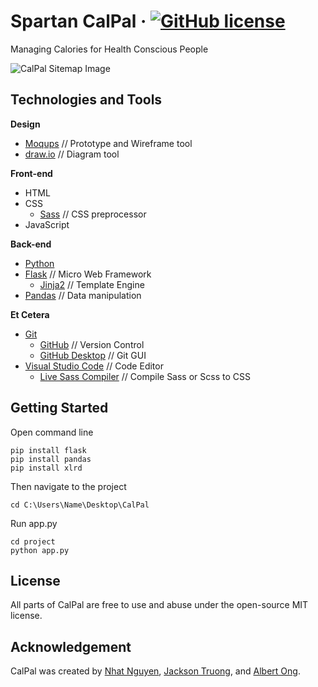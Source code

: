 # Spartan CalPal &middot; [![GitHub license](https://img.shields.io/github/license/mashape/apistatus.svg)](https://github.com/nguyen-nhat/CalPal/blob/master/LICENSE)
Managing Calories for Health Conscious People

![CalPal Sitemap Image](https://raw.githubusercontent.com/nguyen-nhat/CalPal/master/screenshots/sitemap.png)

## Technologies and Tools
**Design**
* [Moqups](https://moqups.com/) // Prototype and Wireframe tool
* [draw.io](https://www.draw.io/) // Diagram tool

**Front-end**
* HTML
* CSS
  * [Sass](https://sass-lang.com/) // CSS preprocessor
* JavaScript

**Back-end**
* [Python](https://www.python.org/)
* [Flask](http://flask.pocoo.org/) // Micro Web Framework 
  * [Jinja2](http://jinja.pocoo.org/) // Template Engine 
* [Pandas](https://pandas.pydata.org/) // Data manipulation 


**Et Cetera**
* [Git](https://git-scm.com/)
  * [GitHub](https://github.com/) // Version Control
  * [GitHub Desktop](https://desktop.github.com/) // Git GUI
* [Visual Studio Code](https://code.visualstudio.com/) // Code Editor 
  * [Live Sass Compiler](https://marketplace.visualstudio.com/items?itemName=ritwickdey.live-sass) // Compile Sass or Scss to CSS 

## Getting Started
Open command line
```shell
pip install flask
pip install pandas
pip install xlrd
```

Then navigate to the project
```shell
cd C:\Users\Name\Desktop\CalPal
```

Run app.py
```shell
cd project
python app.py
```

## License
All parts of CalPal are free to use and abuse under the open-source MIT license.

## Acknowledgement
CalPal was created by [Nhat Nguyen](https://github.com/nguyen-nhat), [Jackson Truong](https://github.com/), and [Albert Ong](https://github.com/Anferensis).
